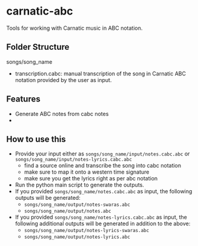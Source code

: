 # carnatic-abc
Tools for working with Carnatic music in ABC notation.

## Folder Structure
songs/song_name
- transcription.cabc: manual transcription of the song in Carnatic ABC notation provided by the user as input.

## Features
- Generate ABC notes from cabc notes
- 


## How to use this
- Provide your input either as `songs/song_name/input/notes.cabc.abc` or `songs/song_name/input/notes-lyrics.cabc.abc`
    - find a source online and transcribe the song into cabc notation
    - make sure to map it onto a western time signature
    - make sure you get the lyrics right as per abc notation
- Run the python main script to generate the outputs.
- If you provided `songs/song_name/notes.cabc.abc` as input, the following outputs will be generated:
    - `songs/song_name/output/notes-swaras.abc`
    - `songs/song_name/output/notes.abc`
- If you provided `songs/song_name/notes-lyrics.cabc.abc` as input, the following additional outputs will be generated in addition to the above:
    - `songs/song_name/output/notes-lyrics-swaras.abc`
    - `songs/song_name/output/notes-lyrics.abc`
